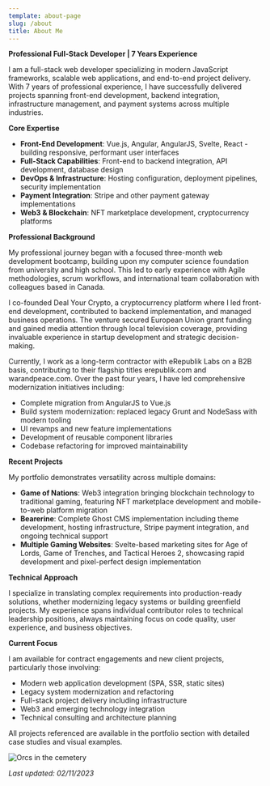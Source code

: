 ```yaml
---
template: about-page
slug: /about
title: About Me
---
```

**Professional Full-Stack Developer | 7 Years Experience**

I am a full-stack web developer specializing in modern JavaScript frameworks, scalable web applications, and end-to-end project delivery. With 7 years of professional experience, I have successfully delivered projects spanning front-end development, backend integration, infrastructure management, and payment systems across multiple industries.

**Core Expertise**

- **Front-End Development**: Vue.js, Angular, AngularJS, Svelte, React - building responsive, performant user interfaces
- **Full-Stack Capabilities**: Front-end to backend integration, API development, database design
- **DevOps & Infrastructure**: Hosting configuration, deployment pipelines, security implementation
- **Payment Integration**: Stripe and other payment gateway implementations
- **Web3 & Blockchain**: NFT marketplace development, cryptocurrency platforms

**Professional Background**

My professional journey began with a focused three-month web development bootcamp, building upon my computer science foundation from university and high school. This led to early experience with Agile methodologies, scrum workflows, and international team collaboration with colleagues based in Canada.

I co-founded Deal Your Crypto, a cryptocurrency platform where I led front-end development, contributed to backend implementation, and managed business operations. The venture secured European Union grant funding and gained media attention through local television coverage, providing invaluable experience in startup development and strategic decision-making.

Currently, I work as a long-term contractor with eRepublik Labs on a B2B basis, contributing to their flagship titles erepublik.com and warandpeace.com. Over the past four years, I have led comprehensive modernization initiatives including:

- Complete migration from AngularJS to Vue.js
- Build system modernization: replaced legacy Grunt and NodeSass with modern tooling
- UI revamps and new feature implementations
- Development of reusable component libraries
- Codebase refactoring for improved maintainability

**Recent Projects**

My portfolio demonstrates versatility across multiple domains:

- **Game of Nations**: Web3 integration bringing blockchain technology to traditional gaming, featuring NFT marketplace development and mobile-to-web platform migration
- **Bearerine**: Complete Ghost CMS implementation including theme development, hosting infrastructure, Stripe payment integration, and ongoing technical support
- **Multiple Gaming Websites**: Svelte-based marketing sites for Age of Lords, Game of Trenches, and Tactical Heroes 2, showcasing rapid development and pixel-perfect design implementation

**Technical Approach**

I specialize in translating complex requirements into production-ready solutions, whether modernizing legacy systems or building greenfield projects. My experience spans individual contributor roles to technical leadership positions, always maintaining focus on code quality, user experience, and business objectives.

**Current Focus**

I am available for contract engagements and new client projects, particularly those involving:
- Modern web application development (SPA, SSR, static sites)
- Legacy system modernization and refactoring
- Full-stack project delivery including infrastructure
- Web3 and emerging technology integration
- Technical consulting and architecture planning

All projects referenced are available in the portfolio section with detailed case studies and visual examples.

![Orcs in the cemetery](/assets/cemetery.png "Orcs in the cemetery")

*Last updated: 02/11/2023*